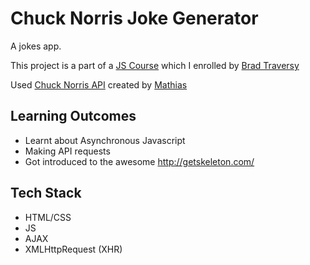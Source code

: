 

# Chuck Norris Joke Generator
A jokes app.

This project is a part of a [JS Course](https://udemy.com/course/modern-javascript-from-the-beginning/) which I enrolled by [Brad Traversy](https://github.com/bradtraversy)

Used [Chuck Norris API](https://api.chucknorris.io/) created by [Mathias](https://github.com/matchilling)

## Learning Outcomes
- Learnt about Asynchronous Javascript
- Making API requests
- Got introduced to the awesome http://getskeleton.com/ 


## Tech Stack
- HTML/CSS
- JS
- AJAX 
- XMLHttpRequest (XHR)

